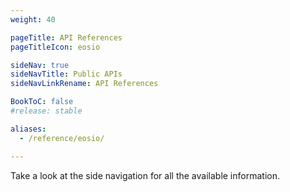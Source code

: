 ```yaml
---
weight: 40

pageTitle: API References
pageTitleIcon: eosio

sideNav: true
sideNavTitle: Public APIs
sideNavLinkRename: API References

BookToC: false
#release: stable

aliases:
  - /reference/eosio/

---
```


Take a look at the side navigation for all the available information.
